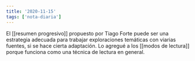 ```yaml
---
title: '2020-11-15'
tags: ['nota-diaria']
---
```


El [[resumen progresivo]] propuesto por Tiago Forte puede ser una estrategia adecuada para trabajar exploraciones temáticas con viarias fuentes, si se hace cierta adaptación. Lo agregué a los [[modos de lectura]] porque funciona como una técnica de lectura en general.
